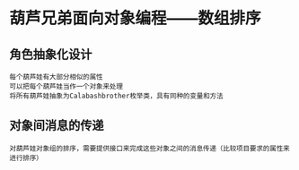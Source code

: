 # 葫芦兄弟面向对象编程——数组排序
## 角色抽象化设计
    每个葫芦娃有大部分相似的属性
    可以把每个葫芦娃当作一个对象来处理
    将所有葫芦娃抽象为Calabashbrother枚举类，具有同种的变量和方法
## 对象间消息的传递
    对葫芦娃对象组的排序，需要提供接口来完成这些对象之间的消息传递（比较项目要求的属性来进行排序）
